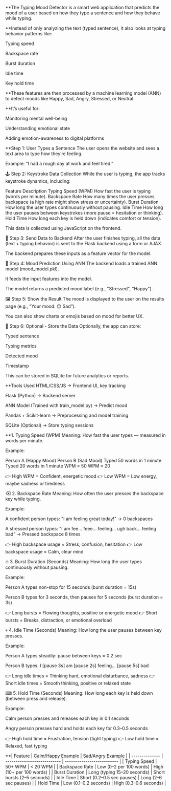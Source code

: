 **The Typing Mood Detector is a smart web application that predicts the mood of a user based on how they type a sentence and how they behave while typing.

**Instead of only analyzing the text (typed sentence), it also looks at typing behavior patterns like:

Typing speed

Backspace rate

Burst duration

Idle time

Key hold time

**These features are then processed by a machine learning model (ANN) to detect moods like Happy, Sad, Angry, Stressed, or Neutral.

**It’s useful for:

Monitoring mental well-being

Understanding emotional state

Adding emotion-awareness to digital platforms

**Step 1: User Types a Sentence
The user opens the website and sees a text area to type how they’re feeling.

Example: “I had a rough day at work and feel tired.”

🕹 Step 2: Keystroke Data Collection
While the user is typing, the app tracks keystroke dynamics, including:

Feature	Description
Typing Speed (WPM)	How fast the user is typing (words per minute).
Backspace Rate	How many times the user presses backspace (a high rate might show stress or uncertainty).
Burst Duration	How long the user types continuously without pausing.
Idle Time	How long the user pauses between keystrokes (more pause = hesitation or thinking).
Hold Time	How long each key is held down (indicates comfort or tension).

This data is collected using JavaScript on the frontend.

🧠 Step 3: Send Data to Backend
After the user finishes typing, all the data (text + typing behavior) is sent to the Flask backend using a form or AJAX.

The backend prepares these inputs as a feature vector for the model.

🤖 Step 4: Mood Prediction Using ANN
The backend loads a trained ANN model (mood_model.pkl).

It feeds the input features into the model.

The model returns a predicted mood label (e.g., "Stressed", "Happy").

🖼 Step 5: Show the Result
The mood is displayed to the user on the results page (e.g., “Your mood: 😔 Sad”).

You can also show charts or emojis based on mood for better UX.

🧪 Step 6: Optional - Store the Data
Optionally, the app can store:

Typed sentence

Typing metrics

Detected mood

Timestamp

This can be stored in SQLite for future analytics or reports.

**Tools Used
HTML/CSS/JS → Frontend UI, key tracking

Flask (Python) → Backend server

ANN Model (Trained with train_model.py) → Predict mood

Pandas + Scikit-learn → Preprocessing and model training

SQLite (Optional) → Store typing sessions

**1. Typing Speed (WPM)
Meaning: How fast the user types — measured in words per minute.

Example:

Person A (Happy Mood)	Person B (Sad Mood)
Typed 50 words in 1 minute	Typed 20 words in 1 minute
WPM = 50	WPM = 20

👉 High WPM = Confident, energetic mood
👉 Low WPM = Low energy, maybe sadness or tiredness

⌫ 2. Backspace Rate
Meaning: How often the user presses the backspace key while typing.

Example:

A confident person types:
"I am feeling great today!" → 0 backspaces

A stressed person types:
"I am fee... feee... feeling... ugh back... feeling bad" → Pressed backspace 8 times

👉 High backspace usage = Stress, confusion, hesitation
👉 Low backspace usage = Calm, clear mind

🔥 3. Burst Duration (Seconds)
Meaning: How long the user types continuously without pausing.

Example:

Person A types non-stop for 15 seconds (burst duration = 15s)

Person B types for 3 seconds, then pauses for 5 seconds (burst duration = 3s)

👉 Long bursts = Flowing thoughts, positive or energetic mood
👉 Short bursts = Breaks, distraction, or emotional overload

⏸ 4. Idle Time (Seconds)
Meaning: How long the user pauses between key presses.

Example:

Person A types steadily: pause between keys = 0.2 sec

Person B types: I [pause 3s] am [pause 2s] feeling... [pause 5s] bad

👉 Long idle times = Thinking hard, emotional disturbance, sadness
👉 Short idle times = Smooth thinking, positive or relaxed state

⌨ 5. Hold Time (Seconds)
Meaning: How long each key is held down (between press and release).

Example:

Calm person presses and releases each key in 0.1 seconds

Angry person presses hard and holds each key for 0.3–0.5 seconds

👉 High hold time = Frustration, tension (tight typing)
👉 Low hold time = Relaxed, fast typing

**| Feature        | Calm/Happy Example          | Sad/Angry Example          |
| -------------- | --------------------------- | -------------------------- |
| Typing Speed   | 50+ WPM                     | < 20 WPM                   |
| Backspace Rate | Low (0–2 per 100 words)     | High (10+ per 100 words)   |
| Burst Duration | Long (typing 15–20 seconds) | Short bursts (2–5 seconds) |
| Idle Time      | Short (0.2–0.5 sec pauses)  | Long (2–6 sec pauses)      |
| Hold Time      | Low (0.1–0.2 seconds)       | High (0.3–0.6 seconds)     |
